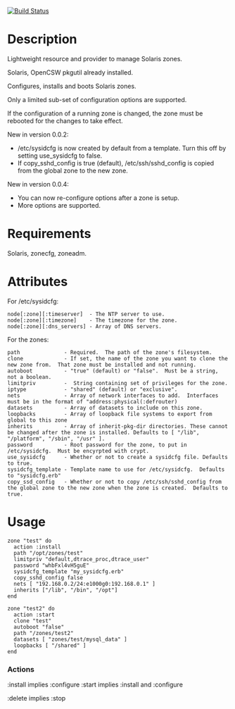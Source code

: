 [![Build Status](https://secure.travis-ci.org/marthag8/zone.png)](http://travis-ci.org/marthag8/zone)

Description
===========

Lightweight resource and provider to manage Solaris zones.


Solaris, OpenCSW pkgutil already installed.


Configures, installs and boots Solaris zones.

Only a limited sub-set of configuration options are supported.

If the configuration of a running zone is changed, the zone must be rebooted for the changes to take effect.

New in version 0.0.2:

* /etc/sysidcfg is now created by default from a template.  Turn this off by setting use_sysidcfg to false.
* If copy_sshd_config is true (default), /etc/ssh/sshd_config is copied from the global zone to the new zone.

New in version 0.0.4:

* You can now re-configure options after a zone is setup.
* More options are supported.

Requirements
============

Solaris, zonecfg, zoneadm.

Attributes
==========

For /etc/sysidcfg:

    node[:zone][:timeserver]  - The NTP server to use.
    node[:zone][:timezone]    - The timezone for the zone.
    node[:zone][:dns_servers] - Array of DNS servers.

For the zones:

    path              - Required.  The path of the zone's filesystem.
    clone             - If set, the name of the zone you want to clone the new zone from.  That zone must be installed and not running.
    autoboot          - "true" (default) or "false".  Must be a string, not a boolean.
    limitpriv         -  String containing set of privileges for the zone.
    iptype            - "shared" (default) or "exclusive".
    nets              - Array of network interfaces to add.  Interfaces must be in the format of "address:physical(:defrouter)
    datasets          - Array of datasets to include on this zone.
    loopbacks         - Array of loopback file systems to export from global to this zone
    inherits          - Array of inherit-pkg-dir directories. These cannot be changed after the zone is installed. Defaults to [ "/lib", "/platform", "/sbin", "/usr" ].
    password          - Root password for the zone, to put in /etc/sysidcfg.  Must be encyrpted with crypt.
    use_sysidcfg      - Whether or not to create a sysidcfg file. Defaults to true.
    sysidcfg_template - Template name to use for /etc/sysidcfg.  Defaults to "sysidcfg.erb"
    copy_ssd_config   - Whether or not to copy /etc/ssh/sshd_config from the global zone to the new zone when the zone is created.  Defaults to true.


Usage
=====

    zone "test" do
      action :install
      path "/opt/zones/test"
      limitpriv "default,dtrace_proc,dtrace_user"
      password "whbFxl4vH5guE"
      sysidcfg_template "my_sysidcfg.erb"
      copy_sshd_config false
      nets [ "192.168.0.2/24:e1000g0:192.168.0.1" ]
      inherits ["/lib", "/bin", "/opt"]
    end

    zone "test2" do
      action :start
      clone "test"
      autoboot "false"
      path "/zones/test2"
      datasets [ "zones/test/mysql_data" ]
      loopbacks [ "/shared" ]
    end


### Actions

:install implies :configure
:start implies :install and :configure

:delete implies :stop
